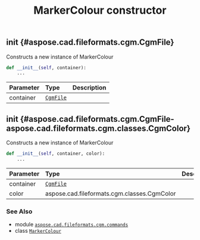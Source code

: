 ﻿---
title: MarkerColour constructor
second_title: Aspose.CAD for Python via .NET API References
description: 
type: docs
weight: 10
url: /python-net/aspose.cad.fileformats.cgm.commands/markercolour/__init__/
is_root: false
---

## __init__ {#aspose.cad.fileformats.cgm.CgmFile}

Constructs a new instance of MarkerColour



```python
def __init__(self, container):
    ...
```


| Parameter | Type | Description |
| :- | :- | :- |
| container | [`CgmFile`](/cad/python-net/aspose.cad.fileformats.cgm/cgmfile) |  |


## __init__ {#aspose.cad.fileformats.cgm.CgmFile-aspose.cad.fileformats.cgm.classes.CgmColor}

Constructs a new instance of MarkerColour



```python
def __init__(self, container, color):
    ...
```


| Parameter | Type | Description |
| :- | :- | :- |
| container | [`CgmFile`](/cad/python-net/aspose.cad.fileformats.cgm/cgmfile) |  |
| color | aspose.cad.fileformats.cgm.classes.CgmColor |  |



### See Also
* module [`aspose.cad.fileformats.cgm.commands`](../../)
* class [`MarkerColour`](/cad/python-net/aspose.cad.fileformats.cgm.commands/markercolour)
